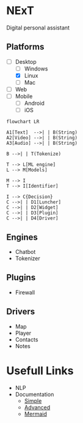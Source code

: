 # NExT
Digital personal assistant

## Platforms
- [ ] Desktop
  - [ ] Windows
  - [x] Linux
  - [ ] Mac
- [ ] Web
- [ ] Mobile
  - [ ] Android
  - [ ] iOS

```mermaid
flowchart LR

A1[Text]  -->| | B(String)
A2[Video] -->| | B(String)
A3[Audio] -->| | B(String)

B -->| | T(Tokenize)

T --> L[ML engine]
L --> M[Models]

M --> I
T --> I[Identifier]

I --> C{Decision}
C -->| | D1[Luncher]
C -->| | D2[Widget]
C -->| | D3[Plugin]
C -->| | D4[Driver]
```

## Engines
  - Chatbot
  - Tokenizer

## Plugins
  - Firewall

## Drivers 
  - Map
  - Player
  - Contacts
  - Notes

# Usefull Links
  - NLP
  - Documentation
    - [Simple](https://docs.github.com/en/get-started/writing-on-github/getting-started-with-writing-and-formatting-on-github/basic-writing-and-formatting-syntax)
    - [Advanced](https://docs.github.com/en/get-started/writing-on-github/working-with-advanced-formatting/organizing-information-with-tables)
    - [Mermaid](https://github.com/mermaid-js/mermaid)
